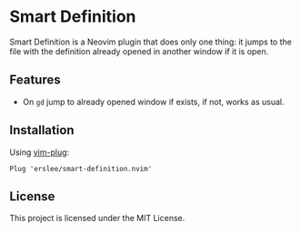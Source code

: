 # Smart Definition

Smart Definition is a Neovim plugin that does only one thing: it jumps to the file with the definition already opened in another window if it is open.

## Features

- On `gd` jump to already opened window if exists, if not, works as usual.

## Installation

Using [vim-plug](https://github.com/junegunn/vim-plug):

```vim
Plug 'erslee/smart-definition.nvim'
```

## License

This project is licensed under the MIT License.
